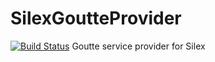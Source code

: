# SilexGoutteProvider
[![Build Status](https://travis-ci.org/trjili/SilexGoutteProvider.svg?branch=master)](https://travis-ci.org/trjili/SilexGoutteProvider)
Goutte service provider for Silex
